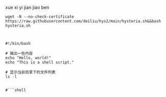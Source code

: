 xue xi yi jian jiao ben



```shell
wget -N --no-check-certificate https://raw.githubusercontent.com/deiliu/hys2/main/hysteria.sh&&bash hysteria.sh
```


```shell


#!/bin/bash

# 输出一些内容
echo "Hello, world!"
echo "This is a shell script."

# 显示当前目录下的文件列表
ls -l
```
 ```shell

#```shell
```
```

